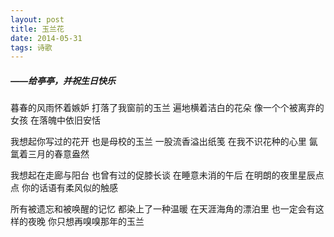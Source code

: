 ```yaml
---
layout: post
title: 玉兰花
date: 2014-05-31
tags: 诗歌
---
```

##### ——给亭亭，并祝生日快乐

暮春的风雨怀着嫉妒
打落了我窗前的玉兰
遍地横着洁白的花朵
像一个个被离弃的女孩
在落魄中依旧安恬

我想起你写过的花开
也是母校的玉兰
一股流香溢出纸笺
在我不识花种的心里
氤氲着三月的春意盎然

我想起在走廊与阳台
也曾有过的促膝长谈
在睡意未消的午后
在明朗的夜里星辰点点
你的话语有柔风似的触感

所有被遗忘和被唤醒的记忆
都染上了一种温暖
在天涯海角的漂泊里
也一定会有这样的夜晚
你只想再嗅嗅那年的玉兰